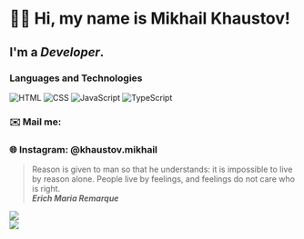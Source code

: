 # 👋🏻 Hi, my name is **Mikhail Khaustov**!
## I'm a *Developer*.

### Languages and Technologies
![HTML](https://img.shields.io/badge/-HTML-090909?style=for-the-badge&logo=html5)
![CSS](https://img.shields.io/badge/-CSS-090909?style=for-the-badge&logo=css3)
![JavaScript](https://img.shields.io/badge/-JavaScript-090909?style=for-the-badge&logo=JavaScript)
![TypeScript](https://img.shields.io/badge/-TypeScript-090909?style=for-the-badge&logo=TypeScript)
### ✉️ Mail me: 
### 🌐 Instagram: @khaustov.mikhail

> Reason is given to man so that he understands: it is impossible to live by reason alone. People live by feelings, and feelings do not care who is right. <br/>
> ***Erich Maria Remarque***

<div align="left">
  <img src="https://github-readme-stats.vercel.app/api?username=khaustovmikhail&show_icons=true&include_all_commits=true" />
  <br />
  <div align="left">
  <img src="https://github-readme-stats.vercel.app/api/top-langs/?username=khaustovmikhail" />
</div>
